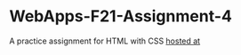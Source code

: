 # WebApps-F21-Assignment-4
A practice assignment for HTML with CSS
[hosted at](file:///C:/Users/s545255/Documents/webapps-repos/webapps-f21-assignment-4-Karthik143073/play2.html)
